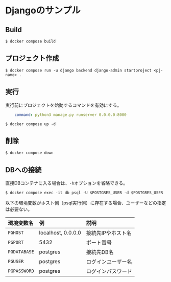 # Djangoのサンプル

## Build

```console
$ docker compose build
```

## プロジェクト作成

```console
$ docker compose run -u django backend django-admin startproject <pj-name> .
```

## 実行

実行前にプロジェクトを始動するコマンドを有効にする。

```yaml
    command: python3 manage.py runserver 0.0.0.0:8000
```

```console
$ docker compose up -d
```

## 削除

```console
$ docker compose down
```

## DBへの接続

直接DBコンテナに入る場合は、`-h`オプションを省略できる。

```console
$ docker compose exec -it db psql -U $POSTGRES_USER -d $POSTGRES_USER
```

以下の環境変数がホスト側（psql実行側）に存在する場合、ユーザーなどの指定は必要ない。

環境変数名|例|説明
:--|:--|:--
`PGHOST`|localhost, 0.0.0.0|接続先IPやホスト名
`PGPORT`|5432|ポート番号
`PGDATABASE`|postgres|接続先DB名
`PGUSER`|postgres|ログインユーザー名
`PGPASSWORD`|postgres|ログインパスワード
